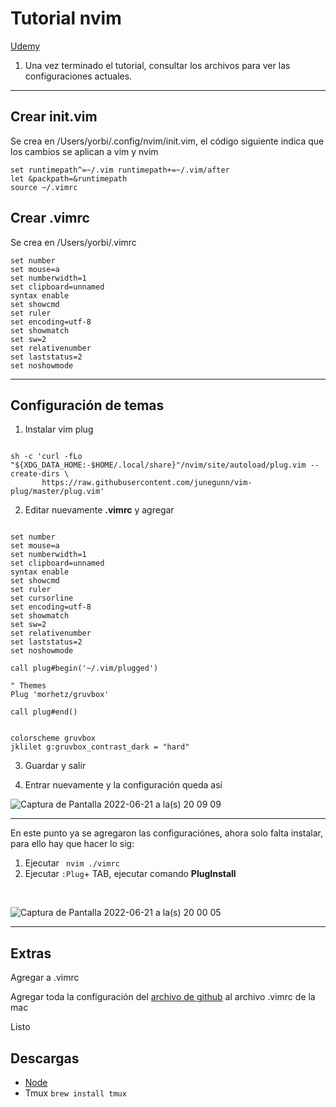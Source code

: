 # Tutorial nvim

[Udemy](https://www.udemy.com/course/vim-aumenta-tu-velocidad-de-desarrollo)


1. Una vez terminado el tutorial, consultar los archivos para ver las configuraciones actuales.


****



## Crear init.vim

Se crea en /Users/yorbi/.config/nvim/init.vim, el código siguiente indica que los cambios se aplican a vim y nvim 
~~~
set runtimepath^=~/.vim runtimepath+=~/.vim/after
let &packpath=&runtimepath
source ~/.vimrc
~~~






## Crear .vimrc

Se crea en /Users/yorbi/.vimrc
~~~
set number
set mouse=a
set numberwidth=1
set clipboard=unnamed
syntax enable
set showcmd
set ruler
set encoding=utf-8
set showmatch
set sw=2
set relativenumber
set laststatus=2
set noshowmode
~~~

***

## Configuración de temas

1. Instalar vim plug

~~~

sh -c 'curl -fLo "${XDG_DATA_HOME:-$HOME/.local/share}"/nvim/site/autoload/plug.vim --create-dirs \
       https://raw.githubusercontent.com/junegunn/vim-plug/master/plug.vim'
~~~

2. Editar nuevamente **.vimrc** y agregar

~~~

set number
set mouse=a
set numberwidth=1
set clipboard=unnamed
syntax enable
set showcmd
set ruler
set cursorline
set encoding=utf-8
set showmatch
set sw=2
set relativenumber
set laststatus=2
set noshowmode

call plug#begin('~/.vim/plugged')

" Themes 
Plug 'morhetz/gruvbox'

call plug#end()


colorscheme gruvbox
jklilet g:gruvbox_contrast_dark = "hard"

~~~


3.  Guardar y salir

4. Entrar nuevamente y la configuración queda así

![Captura de Pantalla 2022-06-21 a la(s) 20 09 09](https://user-images.githubusercontent.com/65741972/174922007-32ddfe56-eec6-4b61-8558-7d86c6f82444.png)

***

En este punto ya se agregaron las configuraciónes, ahora solo falta instalar, para ello hay que hacer lo sig:

1. Ejecutar ``` nvim ./vimrc```
2. Ejecutar ```:Plug```+ TAB, ejecutar comando **PlugInstall**
<br>

![Captura de Pantalla 2022-06-21 a la(s) 20 00 05](https://user-images.githubusercontent.com/65741972/174921097-d751cc0b-232e-4be2-9174-51fa8c2d786b.png)


***

## Extras

Agregar a .vimrc

Agregar toda la configuración del [archivo de github](https://github.com/yorbimv/macos_catalina_config/blob/main/config/nvim/nvim/init.vim) al archivo .vimrc de la mac


Listo











## Descargas 

- [Node](https://nodejs.org/en/download/)
- Tmux ```brew install tmux```
